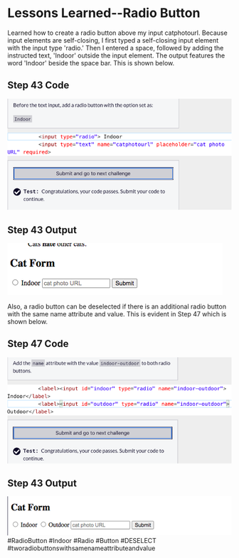 <html>
  <body>
    <h1>Lessons Learned--Radio Button</h1>
    <p>
      Learned how to create a radio button above my input catphotourl. Because 
      input elements are self-closing, I first typed a self-closing
      input element with the input type 'radio.' Then I entered a space,
      followed by adding the instructed text, 'Indoor' outside the input
      element. The output features the word 'Indoor' beside the space bar. This 
      is shown below. 
    </p>
   <h2>Step 43 Code</h2>
   <img src="https://github.com/jennisa1/freeCodeCamp-Projects/blob/main/Cat%20Photo%20Album%20app/Images/Step%2043%20Code.png?raw=true" alt="Step 43 Code"> 
     <h2>Step 43 Output</h2>
   <img src="https://github.com/jennisa1/freeCodeCamp-Projects/blob/main/Cat%20Photo%20Album%20app/Images/Step%2043%20Output.png?raw=true" alt="Step 43 Output"> 
    <p>
    Also, a radio button can be deselected if there is an additional radio button
    with the same name  attribute and value. This is evident in Step 47 which is
    shown below.
    </p>
       <h2>Step 47 Code</h2>
   <img src="https://github.com/jennisa1/freeCodeCamp-Projects/blob/main/Cat%20Photo%20Album%20app/Images/Step%2047%20Code.png?raw=true" alt="Step 47 Code"> 
     <h2>Step 43 Output</h2>
   <img src="https://github.com/jennisa1/freeCodeCamp-Projects/blob/main/Cat%20Photo%20Album%20app/Images/Step%2047%20Output.png?raw=true" alt="Step 47 Output"> 
    #RadioButton #Indoor #Radio #Button #DESELECT #tworadiobuttonswithsamenameattributeandvalue
  </body>
  </html>

